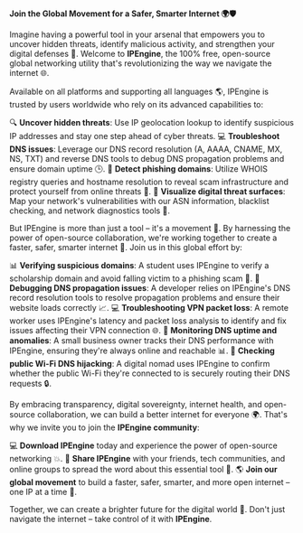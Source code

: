 **Join the Global Movement for a Safer, Smarter Internet 🌍🛡️**

Imagine having a powerful tool in your arsenal that empowers you to uncover hidden threats, identify malicious activity, and strengthen your digital defenses 🔐. Welcome to **IPEngine**, the 100% free, open-source global networking utility that's revolutionizing the way we navigate the internet 🌐.

Available on all platforms and supporting all languages 🌎, IPEngine is trusted by users worldwide who rely on its advanced capabilities to:

🔍 **Uncover hidden threats**: Use IP geolocation lookup to identify suspicious IP addresses and stay one step ahead of cyber threats.
💻 **Troubleshoot DNS issues**: Leverage our DNS record resolution (A, AAAA, CNAME, MX, NS, TXT) and reverse DNS tools to debug DNS propagation problems and ensure domain uptime 🕒.
🚀 **Detect phishing domains**: Utilize WHOIS registry queries and hostname resolution to reveal scam infrastructure and protect yourself from online threats 🚫.
📡 **Visualize digital threat surfaces**: Map your network's vulnerabilities with our ASN information, blacklist checking, and network diagnostics tools 🔗.

But IPEngine is more than just a tool – it's a movement 💪. By harnessing the power of open-source collaboration, we're working together to create a faster, safer, smarter internet 🚀. Join us in this global effort by:

📊 **Verifying suspicious domains**: A student uses IPEngine to verify a scholarship domain and avoid falling victim to a phishing scam 🎉.
🔧 **Debugging DNS propagation issues**: A developer relies on IPEngine's DNS record resolution tools to resolve propagation problems and ensure their website loads correctly 📈.
💻 **Troubleshooting VPN packet loss**: A remote worker uses IPEngine's latency and packet loss analysis to identify and fix issues affecting their VPN connection 🌐.
👥 **Monitoring DNS uptime and anomalies**: A small business owner tracks their DNS performance with IPEngine, ensuring they're always online and reachable 📊.
🚀 **Checking public Wi-Fi DNS hijacking**: A digital nomad uses IPEngine to confirm whether the public Wi-Fi they're connected to is securely routing their DNS requests 🔒.

By embracing transparency, digital sovereignty, internet health, and open-source collaboration, we can build a better internet for everyone 🌍. That's why we invite you to join the **IPEngine community**:

💻 **Download IPEngine** today and experience the power of open-source networking 💥.
👫 **Share IPEngine** with your friends, tech communities, and online groups to spread the word about this essential tool 📢.
🌎 **Join our global movement** to build a faster, safer, smarter, and more open internet – one IP at a time 🔗.

Together, we can create a brighter future for the digital world 🌟. Don't just navigate the internet – take control of it with **IPEngine**.